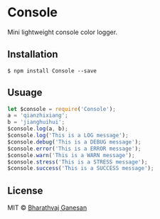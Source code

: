 # Console   

Mini lightweight console color logger.

## Installation
```
$ npm install Console --save
```

## Usuage
```javascript
let $console = require('Console');
a = 'qianzhixiang';
b = 'jianghuihui';
$console.log(a, b);
$console.log('This is a LOG message');
$console.debug('This is a DEBUG message');
$console.error('This is a ERROR message');
$console.warn('This is a WARN message');
$console.stress('This is a STRESS message');
$console.success('This is a SUCCESS message');

```
## License

MIT © [Bharathvaj Ganesan](https://github.com/bharathvaj1995)